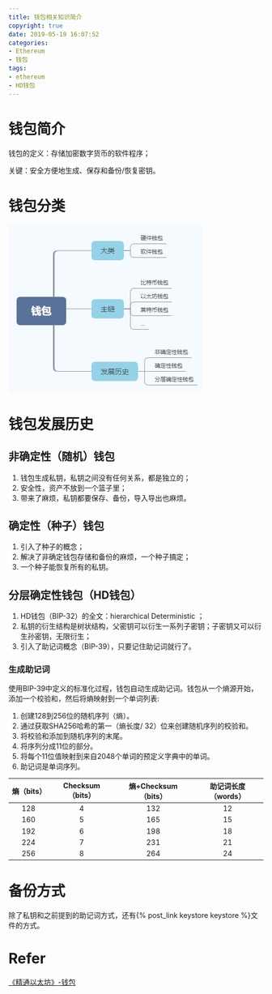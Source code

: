 ```yaml
---
title: 钱包相关知识简介
copyright: true
date: 2019-05-19 16:07:52
categories:
- Ethereum
- 钱包
tags:
- ethereum
- HD钱包
---
```


# 钱包简介

钱包的定义：存储加密数字货币的软件程序；

关键：安全方便地生成、保存和备份/恢复密钥。

<!-- more -->

# 钱包分类

![image](wallet-introduction/1.jpg)

# 钱包发展历史

## 非确定性（随机）钱包

1. 钱包生成私钥，私钥之间没有任何关系，都是独立的；
2. 安全性，资产不放到一个篮子里；
3. 带来了麻烦，私钥都要保存、备份，导入导出也麻烦。

## 确定性（种子）钱包

1. 引入了种子的概念；
2. 解决了非确定钱包存储和备份的麻烦，一个种子搞定；
3. 一个种子能恢复所有的私钥。

## 分层确定性钱包（HD钱包）

1. HD钱包（BIP-32）的全文：hierarchical Deterministic ；
2. 私钥的衍生结构是树状结构，父密钥可以衍生一系列子密钥；子密钥又可以衍生孙密钥，无限衍生；
3. 引入了助记词概念（BIP-39），只要记住助记词就行了。

### 生成助记词

使用BIP-39中定义的标准化过程，钱包自动生成助记词。钱包从一个熵源开始，添加一个校验和，然后将熵映射到一个单词列表:

1. 创建128到256位的随机序列（熵）。
2. 通过获取SHA256哈希的第一（熵长度/ 32）位来创建随机序列的校验和。
3. 将校验和添加到随机序列的末尾。
4. 将序列分成11位的部分。
5. 将每个11位值映射到来自2048个单词的预定义字典中的单词。
6. 助记词是单词序列。

| 熵（bits） | Checksum（bits） | 熵+Checksum（bits） | 助记词长度（words） |
| :--------: | :--------------: | :-----------------: | :-----------------: |
|    128     |        4         |         132         |         12          |
|    160     |        5         |         165         |         15          |
|    192     |        6         |         198         |         18          |
|    224     |        7         |         231         |         21          |
|    256     |        8         |         264         |         24          |

# 备份方式

除了私钥和之前提到的助记词方式，还有{% post_link keystore keystore %}文件的方式。

# Refer

[《精通以太坊》-钱包](https://www.jianshu.com/p/9c5af78453f4)